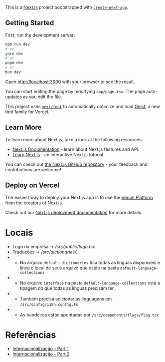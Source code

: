 This is a [Next.js](https://nextjs.org) project bootstrapped with [`create-next-app`](https://nextjs.org/docs/app/api-reference/cli/create-next-app).

## Getting Started

First, run the development server:

```bash
npm run dev
# or
yarn dev
# or
pnpm dev
# or
bun dev
```

Open [http://localhost:3000](http://localhost:3000) with your browser to see the result.

You can start editing the page by modifying `app/page.tsx`. The page auto-updates as you edit the file.

This project uses [`next/font`](https://nextjs.org/docs/app/building-your-application/optimizing/fonts) to automatically optimize and load [Geist](https://vercel.com/font), a new font family for Vercel.

## Learn More

To learn more about Next.js, take a look at the following resources:

- [Next.js Documentation](https://nextjs.org/docs) - learn about Next.js features and API.
- [Learn Next.js](https://nextjs.org/learn) - an interactive Next.js tutorial.

You can check out [the Next.js GitHub repository](https://github.com/vercel/next.js) - your feedback and contributions are welcome!

## Deploy on Vercel

The easiest way to deploy your Next.js app is to use the [Vercel Platform](https://vercel.com/new?utm_medium=default-template&filter=next.js&utm_source=create-next-app&utm_campaign=create-next-app-readme) from the creators of Next.js.

Check out our [Next.js deployment documentation](https://nextjs.org/docs/app/building-your-application/deploying) for more details.

# Locais

- Logo da empresa -> _/src/public/logo.tsx_
- Traduções -> _/src/dictionaries/..._
- - No arquivo `default-dictionaries` fica todas as linguas disponiveis e linca o local de seus arquivo que estão na pasta `default-language-collections`
- - No arquivo `interface` na pasta `default-language-collections` está a tipagem do que todas as linguas precisam ter.
- - Também precisa adicionar as linguagens em `/src/config/i18n.config.ts`
- - As bandeiras estão apontadas por `/src/components/flags/flag.tsx`

# Referências

- [Internacionalização - Part 1](https://youtu.be/duqmeJbxVIk)
- [Internacionalização - Part 2](https://youtu.be/e6HoH3vu47I)
